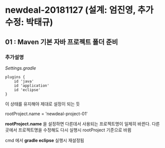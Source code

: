 # newdeal-20181127 (설계: 엄진영, 추가수정: 박태규)

## 01 : Maven 기본 자바 프로젝트 폴더 준비

### 추가설명

*Settings.gradle*
~~~
plugins {
    id 'java'
    id 'application'
    id 'eclipse'
}
~~~
이 상태를 유지해야 제대로 설정이 되는 듯

rootProject.name = 'newdeal-project-01'


**rootProject.name** 을 설정하면 다른데서 사용되는 프로젝트명이 일제히 바뀐다. 다른 곳에서 프로젝트명을 수정해도 다시 실행시 rootProject 기준으로 바뀜


cmd 에서 **gradle eclipse** 실행시 재설정됨



